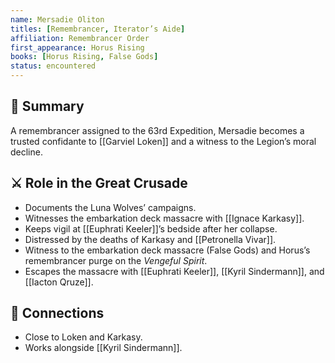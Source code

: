 ```yaml
---
name: Mersadie Oliton
titles: [Remembrancer, Iterator’s Aide]
affiliation: Remembrancer Order
first_appearance: Horus Rising
books: [Horus Rising, False Gods]
status: encountered
---
```


## 🧠 Summary
A remembrancer assigned to the 63rd Expedition, Mersadie becomes a trusted confidante to [[Garviel Loken]] and a witness to the Legion’s moral decline.

## ⚔️ Role in the Great Crusade
- Documents the Luna Wolves’ campaigns.
- Witnesses the embarkation deck massacre with [[Ignace Karkasy]].
- Keeps vigil at [[Euphrati Keeler]]’s bedside after her collapse.
- Distressed by the deaths of Karkasy and [[Petronella Vivar]].
- Witness to the embarkation deck massacre (False Gods) and Horus’s remembrancer purge on the *Vengeful Spirit*.
- Escapes the massacre with [[Euphrati Keeler]], [[Kyril Sindermann]], and [[Iacton Qruze]].

## 🔗 Connections
- Close to Loken and Karkasy.
- Works alongside [[Kyril Sindermann]].